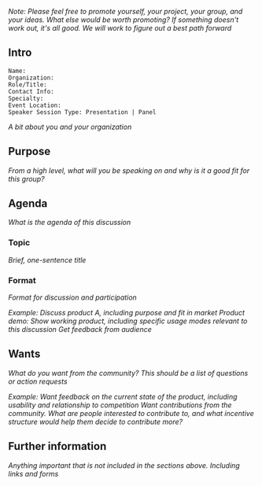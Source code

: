 *Note: Please feel free to promote yourself, your project, your group, and your ideas. What else would be worth promoting? If something doesn't work out, it's all good. We will work to figure out a best path forward*

## Intro

```
Name:
Organization:
Role/Title:
Contact Info: 
Specialty:
Event Location:
Speaker Session Type: Presentation | Panel
```

*A bit about you and your organization*

## Purpose

*From a high level, what will you be speaking on and why is it a good fit for this group?*

## Agenda

*What is the agenda of this discussion*

### Topic

*Brief, one-sentence title*

### Format

*Format for discussion and participation*

*Example:*
*Discuss product A, including purpose and fit in market*
*Product demo: Show working product, including specific usage modes relevant to this discussion*
*Get feedback from audience*

## Wants

*What do you want from the community? This should be a list of questions or action requests*

*Example:*
*Want feedback on the current state of the product, including usability and relationship to competition*
*Want contributions from the community. What are people interested to contribute to, and what incentive structure would help them decide to contribute more?*

## Further information

*Anything important that is not included in the sections above. Including links and forms*